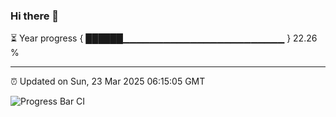 ### Hi there 👋

⏳ Year progress { ██████▁▁▁▁▁▁▁▁▁▁▁▁▁▁▁▁▁▁▁▁▁▁▁▁ } 22.26 %

---

⏰ Updated on Sun, 23 Mar 2025 06:15:05 GMT

![Progress Bar CI](https://github.com/code-lakshay/GitHub-Actions-Demo/workflows/Progress%20Bar%20CI/badge.svg)
